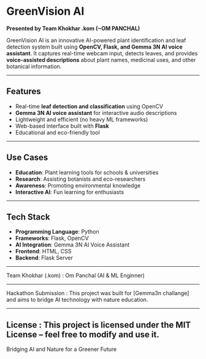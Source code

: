 #  GreenVision AI  

**Presented by Team Khokhar .kom (~OM PANCHAL)**  

GreenVision AI is an innovative AI-powered plant identification and leaf detection system built using **OpenCV, Flask, and Gemma 3N AI voice assistant**. It captures real-time webcam input, detects leaves, and provides **voice-assisted descriptions** about plant names, medicinal uses, and other botanical information.  

---

## Features  
-  Real-time **leaf detection and classification** using OpenCV  
-  **Gemma 3N AI voice assistant** for interactive audio descriptions  
-  Lightweight and efficient (no heavy ML frameworks)  
-  Web-based interface built with **Flask**  
-  Educational and eco-friendly tool  

---

##  Use Cases  
-  **Education**: Plant learning tools for schools & universities  
-  **Research**: Assisting botanists and eco-researchers  
-  **Awareness**: Promoting environmental knowledge  
-  **Interactive AI**: Fun learning for enthusiasts  

---

##  Tech Stack  
- **Programming Language**: Python  
- **Frameworks**: Flask, OpenCV  
- **AI Integration**: Gemma 3N AI Voice Assistant  
- **Frontend**: HTML, CSS  
- **Backend**: Flask Server  

---

 Team Khokhar (.kom) :
Om Panchal (AI & ML Enginner)

---

 Hackathon Submission :
This project was built for [Gemma3n challange] and aims to bridge AI technology with nature education.

---

 License :
This project is licensed under the MIT License – feel free to modify and use it.
---

Bridging AI and Nature for a Greener Future
